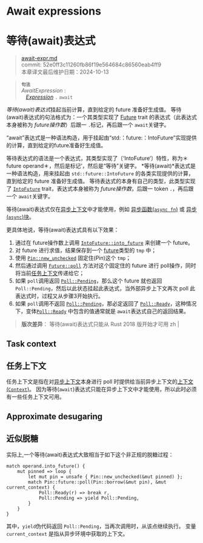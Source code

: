 # Await expressions
# 等待(await)表达式

>[await-expr.md](https://github.com/rust-lang/reference/blob/master/src/expressions/await-expr.md)\
>commit: 52e0ff3c11260fb86f19e564684c86560eab4ff9 \
>本章译文最后维护日期：2024-10-13

> **<sup>句法</sup>**\
> _AwaitExpression_ :\
> &nbsp;&nbsp; [_Expression_] `.` `await`

*等待(await)表达式*挂起当前计算，直到给定的 future 准备好生成值。
等待(await)表达式的句法格式为：一个其类型实现了 [Future] trait 的表达式（此表达式本身被称为 *future操作数*）后跟一 `.`标记，再后跟一个 `await`关键字。


“await”表达式是一种语法构造，用于挂起由“std:：future:：IntoFuture”实现提供的计算，直到给定的future准备好生成值。

等待表达式的语法是一个表达式，其类型实现了〔‘IntoFuture‘〕特性，称为＊future operand＊，然后是标记‘，然后是“等待”关键字。 
*等待(await)*表达式是一种语法构造，用来挂起由 `std::future::IntoFuture` 的各类实现提供的计算，直到给定的 future 准备好生成值。
等待表达式的本身有自己的类型，此类型实现了 [`IntoFuture`] trait，表达式本身被称为 *future操作数*，后跟一 token `.`，再后跟一个 `await`关键字。

等待(await)表达式仅在[异步上下文][async context]中才能使用，例如 [异步函数(`async fn`)][`async fn`] 或 [异步(`async`)块][`async` block]。

更具体地说，等待(await)表达式具有以下效果：

1. 通过在 future操作数上调用 [`IntoFuture::into_future`] 来创建一个 future。
2. 对 future 进行求值，结果保存到一个 [future]类型的 `tmp` 中；
3. 使用 [`Pin::new_unchecked`] 固定住(Pin)这个 `tmp`；
4. 然后通过调用 [`Future::poll`] 方法对这个固定住的 future 进行 poll操作，同时将当前[任务上下文](#task-context)传递给它；
5. 如果 `poll`调用返回 [`Poll::Pending`]，那么这个 future 就也返回 `Poll::Pending`，然后以此状态挂起此表达式，当外部异步上下文再次 poll 此表达式时，过程又从步骤3开始执行。
6. 如果 `poll`调用不返回 [`Poll::Pending`]，那必定返回了 [`Poll::Ready`]，这种情况下，变体[`Poll::Ready`] 中包含的值通常就是 `await`表达式自己的返回结果。

> **版次差异**： 等待(await)表达式只能从 Rust 2018 版开始才可用
zh |
## Task context
## 任务上下文

任务上下文是指在对[异步上下文][async context]本身进行 poll 时提供给当前异步上下文的[上下文(`Context`)][`Context`]。
因为等待(`await`)表达式只能在异步上下文中才能使用，所以此时必须有一些任务上下文可用。

## Approximate desugaring
## 近似脱糖

实际上,一个等待(await)表达式大致相当于如下这个非正规的脱糖过程：

<!-- ignore: example expansion -->
```rust,ignore
match operand.into_future() {
    mut pinned => loop {
        let mut pin = unsafe { Pin::new_unchecked(&mut pinned) };
        match Pin::future::poll(Pin::borrow(&mut pin), &mut current_context) {
            Poll::Ready(r) => break r,
            Poll::Pending => yield Poll::Pending,
        }
    }
}
```

其中，`yield`伪代码返回 `Poll::Pending`，当再次调用时，从该点继续执行。
变量 `current_context` 是指从异步环境中获取的上下文。

[_Expression_]: ../expressions.md
[`async fn`]: ../items/functions.md#async-functions
[`async` block]: block-expr.md#async-blocks
[`Context`]: std::task::Context
[`future::poll`]: std::future::Future::poll
[`pin::new_unchecked`]: std::pin::Pin::new_unchecked
[`poll::Pending`]: std::task::Poll::Pending
[`poll::Ready`]: std::task::Poll::Ready
[async context]: ../expressions/block-expr.md#async-context
[future]: std::future::Future
[`IntoFuture`]: std::future::IntoFuture
[`IntoFuture::into_future`]: std::future::IntoFuture::into_future

